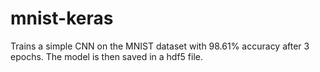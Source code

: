 # mnist-keras
Trains a simple CNN on the MNIST dataset with 98.61% accuracy after 3 epochs.
The model is then saved in a hdf5 file.

